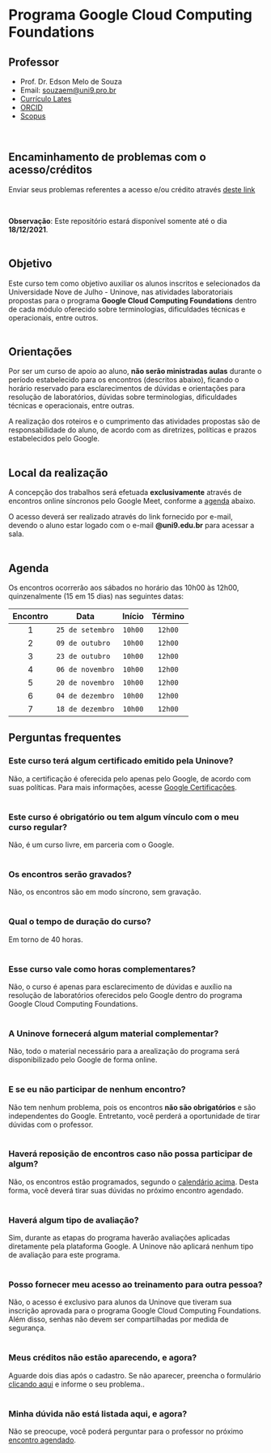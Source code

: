 # Programa Google Cloud Computing Foundations

## Professor

* Prof. Dr. Edson Melo de Souza
* Email: [souzaem@uni9.pro.br](mailto:souzaem@uni9.pro.br)
* [Currículo Lates](http://lattes.cnpq.br/2641658716558510)
* [ORCID](https://orcid.org/0000-0002-5891-4767)
* [Scopus](https://www.scopus.com/authid/detail.uri?authorId=55561358000)

</br>

## Encaminhamento de problemas com o acesso/créditos

<a id="formulario"></a>
Enviar seus problemas referentes a acesso e/ou crédito através [deste link](https://forms.gle/AmqvY6KqtzV4Laqw9)

</br>

**Observação**: Este repositório estará disponível somente até o dia **18/12/2021**.
</br></br>

## Objetivo

Este curso tem como objetivo auxiliar os alunos inscritos e selecionados da Universidade Nove de Julho - Uninove, nas atividades laboratoriais propostas para o programa **Google Cloud Computing Foundations** dentro de cada módulo oferecido sobre terminologias, dificuldades técnicas e operacionais, entre outros.
</br></br>

## Orientações

Por ser um curso de apoio ao aluno, **não serão ministradas aulas** durante o período estabelecido para os encontros (descritos abaixo), ficando o horário reservado para esclarecimentos de dúvidas e orientações para resolução de laboratórios, dúvidas sobre terminologias, dificuldades técnicas e operacionais, entre outras.

A realização dos roteiros e o cumprimento das atividades propostas são de responsabilidade do aluno, de acordo com as diretrizes, políticas e prazos estabelecidos pelo Google.
</br></br>

## Local da realização

A concepção dos trabalhos será efetuada **exclusivamente** através de encontros online síncronos pelo Google Meet, conforme a <a href="#agenda">agenda</a> abaixo.

O acesso deverá ser realizado através do link fornecido por e-mail, devendo o aluno estar logado com o e-mail **@uni9.edu.br** para acessar a sala.
</br></br>

## Agenda

<a id="agenda"></a> 

Os encontros ocorrerão aos sábados no horário das 10h00 às 12h00, quinzenalmente (15 em 15 dias) nas seguintes datas:

<center>

| Encontro |      Data       | Início | Término |
|:----------:|-----------------|:--------:|:---------:|
|     1    | `25 de setembro` |  `10h00` |  `12h00`  |
|     2    | `09 de outubro`  |  `10h00` |  `12h00`  |
|     3    | `23 de outubro`  |  `10h00` |  `12h00`  |
|     4    | `06 de novembro` |  `10h00` |  `12h00`  |
|     5    | `20 de novembro` |  `10h00` |  `12h00`  |
|     6    | `04 de dezembro` |  `10h00` |  `12h00`  |
|     7    | `18 de dezembro` |  `10h00` |  `12h00`  |

</center>

## Perguntas frequentes

### Este curso terá algum certificado emitido pela Uninove?

Não, a certificação é oferecida pelo apenas pelo Google, de acordo com suas políticas. Para mais informações, acesse [Google Certificações](https://cloud.google.com/certification/?hl=pt-br).
</br></br>

### Este curso é obrigatório ou tem algum vínculo com o meu curso regular?

Não, é um curso livre, em parceria com o Google.
</br></br>


### Os encontros serão gravados?

Não, os encontros são em modo síncrono, sem gravação.
</br></br>

### Qual o tempo de duração do curso?

Em torno de 40 horas.
</br></br>

### Esse curso vale como horas complementares?

Não, o curso é apenas para esclarecimento de dúvidas e auxílio na resolução de laboratórios oferecidos pelo Google dentro do programa Google Cloud Computing Foundations.
</br></br>

### A Uninove fornecerá algum material complementar?

Não, todo o material necessário para a arealização do programa será disponibilizado pelo Google de forma online.
</br></br>

### E se eu não participar de nenhum encontro?

Não tem nenhum problema, pois os encontros **não são obrigatórios** e são independentes do Google. Entretanto, você perderá a oportunidade de tirar dúvidas com o professor.
</br></br>

### Haverá reposição de encontros caso não possa participar de algum?

Não, os encontros estão programados, segundo o <a href="#agenda">calendário acima</a>. Desta forma, você deverá tirar suas dúvidas no próximo encontro agendado.
</br></br>

### Haverá algum tipo de avaliação?

Sim, durante as etapas do programa haverão avaliações aplicadas diretamente pela plataforma Google. A Uninove não aplicará nenhum tipo de avaliação para este programa.
</br></br>

### Posso fornecer meu acesso ao treinamento para outra pessoa?

Não, o acesso é exclusivo para alunos da Uninove que tiveram sua inscrição aprovada para o programa Google Cloud Computing Foundations. Além disso, senhas não devem ser compartilhadas por medida de segurança.
</br></br>

### Meus créditos não estão aparecendo, e agora?

Aguarde dois dias após o cadastro. Se não aparecer, preencha o formulário <a href="#formulario">clicando aqui</a> e informe o seu problema..
</br></br>

### Minha dúvida não está listada aqui, e agora?

Não se preocupe, você poderá perguntar para o professor no próximo <a href="#agenda">encontro agendado</a>.
